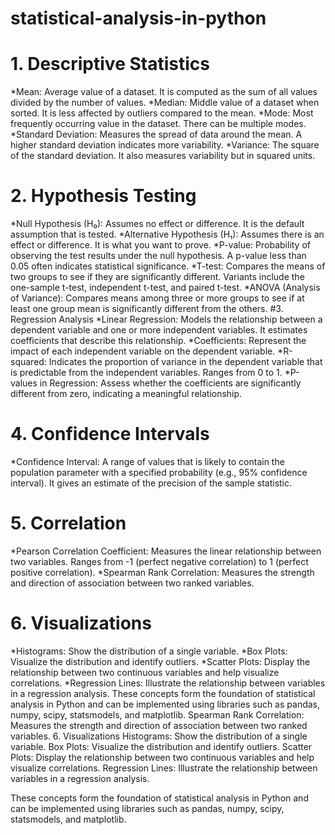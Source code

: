 # statistical-analysis-in-python
# 1. Descriptive Statistics
*Mean: Average value of a dataset. It is computed as the sum of all values divided by the number of values.
*Median: Middle value of a dataset when sorted. It is less affected by outliers compared to the mean.
*Mode: Most frequently occurring value in the dataset. There can be multiple modes.
*Standard Deviation: Measures the spread of data around the mean. A higher standard deviation indicates more variability.
*Variance: The square of the standard deviation. It also measures variability but in squared units.
# 2. Hypothesis Testing
*Null Hypothesis (H₀): Assumes no effect or difference. It is the default assumption that is tested.
*Alternative Hypothesis (H₁): Assumes there is an effect or difference. It is what you want to prove.
*P-value: Probability of observing the test results under the null hypothesis. A p-value less than 0.05 often indicates statistical significance.
*T-test: Compares the means of two groups to see if they are significantly different. Variants include the one-sample t-test, independent t-test, and paired t-test.
*ANOVA (Analysis of Variance): Compares means among three or more groups to see if at least one group mean is significantly different from the others.
#3. Regression Analysis
*Linear Regression: Models the relationship between a dependent variable and one or more independent variables. It estimates coefficients that describe this relationship.
*Coefficients: Represent the impact of each independent variable on the dependent variable.
*R-squared: Indicates the proportion of variance in the dependent variable that is predictable from the independent variables. Ranges from 0 to 1.
*P-values in Regression: Assess whether the coefficients are significantly different from zero, indicating a meaningful relationship.
# 4. Confidence Intervals
*Confidence Interval: A range of values that is likely to contain the population parameter with a specified probability (e.g., 95% confidence interval). It gives an estimate of the precision of the sample statistic.
# 5. Correlation
*Pearson Correlation Coefficient: Measures the linear relationship between two variables. Ranges from -1 (perfect negative correlation) to 1 (perfect positive correlation).
*Spearman Rank Correlation: Measures the strength and direction of association between two ranked variables.
# 6. Visualizations
*Histograms: Show the distribution of a single variable.
*Box Plots: Visualize the distribution and identify outliers.
*Scatter Plots: Display the relationship between two continuous variables and help visualize correlations.
*Regression Lines: Illustrate the relationship between variables in a regression analysis.
These concepts form the foundation of statistical analysis in Python and can be implemented using libraries such as pandas, numpy, scipy, statsmodels, and matplotlib.
Spearman Rank Correlation: Measures the strength and direction of association between two ranked variables.
6. Visualizations
Histograms: Show the distribution of a single variable.
Box Plots: Visualize the distribution and identify outliers.
Scatter Plots: Display the relationship between two continuous variables and help visualize correlations.
Regression Lines: Illustrate the relationship between variables in a regression analysis.

These concepts form the foundation of statistical analysis in Python and can be implemented using libraries such as pandas, numpy, scipy, statsmodels, and matplotlib.
